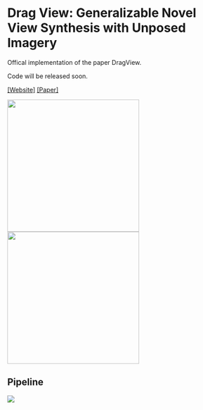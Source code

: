 # Drag View: Generalizable Novel View Synthesis with Unposed Imagery 

Offical implementation of the paper DragView.

Code will be released soon.

 [[Website]](https://zhiwenfan.github.io/DragView/) [[Paper]](https://arxiv.org/abs/2310.03704)

<div>
<img src="https://zhiwenfan.github.io/DragView/static/media/render_poses_fern1_renders.e6ce04d9c6893fb1b47d.gif" height="300"/>
<img src="https://zhiwenfan.github.io/DragView/static/media/render_poses_flower1_trajectory.2360e5d677dd087b10df.gif" height="300"/>
</div>


## Pipeline
![](https://raw.githubusercontent.com/zhiwenfan/DragView/d54bc8f1329f05d1b34a8c07c6eee87dc097bfae/docs/static/media/arc.svg)

